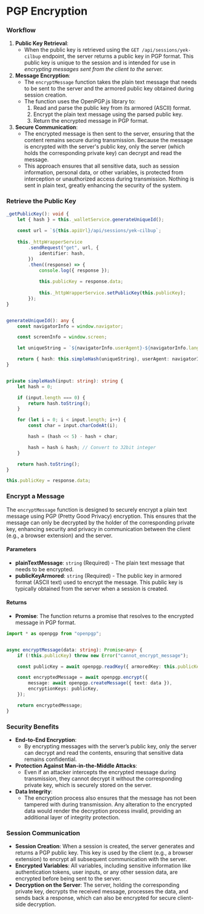 # PGP Encryption

### Workflow

1. **Public Key Retrieval**:
   * When the public key is retrieved using the `GET /api/sessions/yek-cilbup` endpoint, the server returns a public key in PGP format. This public key is unique to the session and is intended for use in *encrypting messages sent from the client to the server.*
2. **Message Encryption**:
   * The `encryptMessage` function takes the plain text message that needs to be sent to the server and the armored public key obtained during session creation.
   * The function uses the OpenPGP.js library to:
     1. Read and parse the public key from its armored (ASCII) format.
     2. Encrypt the plain text message using the parsed public key.
     3. Return the encrypted message in PGP format.
3. **Secure Communication**:
   * The encrypted message is then sent to the server, ensuring that the content remains secure during transmission. Because the message is encrypted with the server's public key, only the server (which holds the corresponding private key) can decrypt and read the message.
   * This approach ensures that all sensitive data, such as session information, personal data, or other variables, is protected from interception or unauthorized access during transmission. Nothing is sent in plain text, greatly enhancing the security of the system.

### Retrieve the Public Key

```typescript
_getPublicKey(): void {
	let { hash } = this._walletService.generateUniqueId();
	
	const url = `${this.apiUrl}/api/sessions/yek-cilbup`;
	
	this._httpWrapperService
		.sendRequest("get", url, {
			identifier: hash,
		})
		.then((response) => {
			console.log({ response });
	
			this.publicKey = response.data;
	
			this._httpWrapperService.setPublicKey(this.publicKey);
		});
}


generateUniqueId(): any {
	const navigatorInfo = window.navigator;

	const screenInfo = window.screen;

	let uniqueString = `${navigatorInfo.userAgent}-${navigatorInfo.language}-${navigatorInfo.platform}-${screenInfo.height}x${screenInfo.width}`;

	return { hash: this.simpleHash(uniqueString), userAgent: navigatorInfo.userAgent, height: screenInfo.height, width: screenInfo.width };
}


private simpleHash(input: string): string {
	let hash = 0;

	if (input.length === 0) {
		return hash.toString();
	}

	for (let i = 0; i < input.length; i++) {
		const char = input.charCodeAt(i);

		hash = (hash << 5) - hash + char;

		hash = hash & hash; // Convert to 32bit integer
	}

	return hash.toString();
}
```

```typescript
this.publicKey = response.data;            
```

### Encrypt a Message

The `encryptMessage` function is designed to securely encrypt a plain text message using PGP (Pretty Good Privacy) encryption. This ensures that the message can only be decrypted by the holder of the corresponding private key, enhancing security and privacy in communication between the client (e.g., a browser extension) and the server.

#### Parameters

* **plainTextMessage**: `string` (Required) - The plain text message that needs to be encrypted.
* **publicKeyArmored**: `string` (Required) - The public key in armored format (ASCII text) used to encrypt the message. This public key is typically obtained from the server when a session is created.

#### Returns

* **Promise**: The function returns a promise that resolves to the encrypted message in PGP format.

```typescript
import * as openpgp from "openpgp";


async encryptMessage(data: string): Promise<any> {
	if (!this.publicKey) throw new Error("cannot_encrypt_message");

	const publicKey = await openpgp.readKey({ armoredKey: this.publicKey });

	const encryptedMessage = await openpgp.encrypt({
		message: await openpgp.createMessage({ text: data }),
		encryptionKeys: publicKey,
	});

	return encryptedMessage;
}
```

### Security Benefits

* **End-to-End Encryption**:
  * By encrypting messages with the server’s public key, only the server can decrypt and read the contents, ensuring that sensitive data remains confidential.
* **Protection Against Man-in-the-Middle Attacks**:
  * Even if an attacker intercepts the encrypted message during transmission, they cannot decrypt it without the corresponding private key, which is securely stored on the server.
* **Data Integrity**:
  * The encryption process also ensures that the message has not been tampered with during transmission. Any alteration to the encrypted data would render the decryption process invalid, providing an additional layer of integrity protection.

### Session Communication

* **Session Creation**: When a session is created, the server generates and returns a PGP public key. This key is used by the client (e.g., a browser extension) to encrypt all subsequent communication with the server.
* **Encrypted Variables**: All variables, including sensitive information like authentication tokens, user inputs, or any other session data, are encrypted before being sent to the server.
* **Decryption on the Server**: The server, holding the corresponding private key, decrypts the received message, processes the data, and sends back a response, which can also be encrypted for secure client-side decryption.
